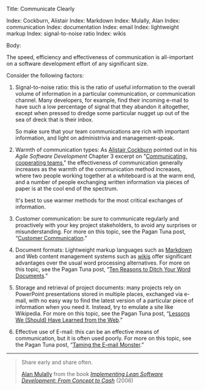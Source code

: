 Title: Communicate Clearly

Index: Cockburn, Alistair
Index: Markdown
Index: Mulally, Alan
Index: communication
Index: documentation
Index: email
Index: lightweight markup
Index: signal-to-noise ratio
Index: wikis

Body:

The speed, efficiency and effectiveness of communication is all-important on a software development effort of any significant size.

Consider the following factors:

1. Signal-to-noise ratio: this is the ratio of useful information to the overall volume of information in a particular communication, or communication channel. Many developers, for example, find their incoming e-mail to have such a low percentage of signal that they abandon it altogether, except when pressed to dredge some particular nugget up out of the sea of dreck that is their inbox.

	So make sure that your team communications are rich with important information, and light on administrivia and management-speak.

2. Warmth of communication types: As <a href="https://en.wikipedia.org/wiki/Alistair_Cockburn" class="reflink" target="ref">Alistair Cockburn</a> pointed out in his <cite>Agile Software Development</cite> Chapter 3 excerpt on "[Communicating, cooperating teams][cockburn-2001]," the effectiveness of communication generally increases as the warmth of the communication method increases, where two people working together at a whiteboard is at the warm end, and a number of people exchanging written information via pieces of paper is at the cool end of the spectrum.

	It's best to use warmer methods for the most critical exchanges of information.

3. Customer communication: be sure to communicate regularly and proactively with your key project stakeholders, to avoid any surprises or misunderstanding. For more on this topic, see the Pagan Tuna post, &ldquo;<a href="http://www.pagantuna.com/posts/customer-communication.html" class="reflink" target="ref">Customer Communication</a>.&rdquo;

4. Document formats: Lightweight markup languages such as <a href="https://daringfireball.net/projects/markdown/" class="reflink" target="ref">Markdown</a> and Web content management systems such as <a href="https://en.wikipedia.org/wiki/Wiki" class="reflink" target="ref">wikis</a> offer significant advantages over the usual word processing alternatives. For more on this topic, see the Pagan Tuna post, &ldquo;<a href="http://www.pagantuna.com/posts/ten-reasons-to-ditch-your-word-documents.html" class="reflink" target="ref">Ten Reasons to Ditch Your Word Documents</a>.&rdquo;

5. Storage and retrieval of project documents: many projects rely on PowerPoint presentations stored in multiple places, exchanged via e-mail, with no easy way to find the latest version of a particular piece of information when you need it. Instead, try to emulate a site like Wikipedia. For more on this topic, see the Pagan Tuna post, &ldquo;<a href="http://www.pagantuna.com/posts/lessons-we-should-have-learned-from-the-web.html" class="reflink" target="ref">Lessons We (Should) Have Learned from the Web</a>.&rdquo;

6. Effective use of E-mail: this can be an effective means of communication, but it is often used poorly. For more on this topic, see the Pagan Tuna post, &ldquo;<a href="http://www.pagantuna.com/posts/taming-the-e-mail-monster.html" class="reflink" target="ref">Taming the E–mail Monster</a>.&rdquo;

----

<blockquote>
<p>Share early and share often.</p>
<footer><a href="http://en.wikipedia.org/wiki/Alan_Mulally" class="reflink" target="ref">Alan Mulally</a> from the book <cite><a href="bibliography.html#poppendieck-2006">Implementing Lean Software Development: From Concept to Cash</a></cite> (2006)</footer>
</blockquote>

[cockburn-2001]: bibliography#cockburn-2001





